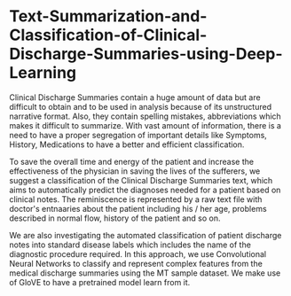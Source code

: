 # Text-Summarization-and-Classification-of-Clinical-Discharge-Summaries-using-Deep-Learning
Clinical Discharge Summaries contain a huge amount
of data but are difficult to obtain and to be used in analysis because
of its unstructured narrative format. Also, they contain spelling
mistakes, abbreviations which makes it difficult to summarize.
With vast amount of information, there is a need to have a proper
segregation of important details like Symptoms, History,
Medications to have a better and efficient classification. 

To save the overall time and energy of the patient and increase the
effectiveness of the physician in saving the lives of the sufferers,
we suggest a classification of the Clinical Discharge Summaries
text, which aims to automatically predict the diagnoses needed for
a patient based on clinical notes. The reminiscence is represented
by a raw text file with doctor's entnaaries about the patient
including his / her age, problems described in normal flow, history
of the patient and so on. 

We are also investigating the automated
classification of patient discharge notes into standard disease
labels which includes the name of the diagnostic procedure
required. In this approach, we use Convolutional Neural Networks
to classify and represent complex features from the medical
discharge summaries using the MT sample dataset. We make use
of GloVE to have a pretrained model learn from it.
